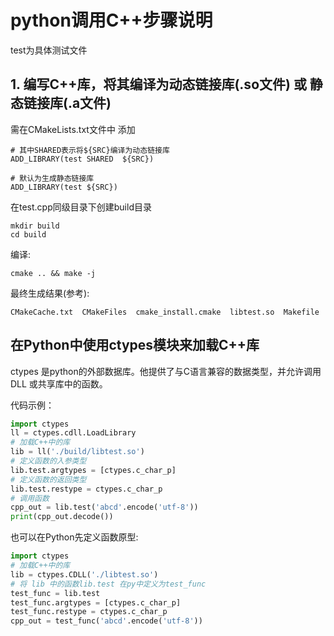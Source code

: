 # python调用C++步骤说明
test为具体测试文件

## 1. 编写C++库，将其编译为动态链接库(.so文件) 或 静态链接库(.a文件)
需在CMakeLists.txt文件中 添加
```
# 其中SHARED表示将${SRC}编译为动态链接库
ADD_LIBRARY(test SHARED  ${SRC})

# 默认为生成静态链接库
ADD_LIBRARY(test ${SRC})
```

在test.cpp同级目录下创建build目录
```
mkdir build
cd build
```
编译:
```
cmake .. && make -j
```

最终生成结果(参考):
```
CMakeCache.txt  CMakeFiles  cmake_install.cmake  libtest.so  Makefile
```

## 在Python中使用ctypes模块来加载C++库
ctypes 是python的外部数据库。他提供了与C语言兼容的数据类型，并允许调用 DLL 或共享库中的函数。

代码示例：
```py
import ctypes
ll = ctypes.cdll.LoadLibrary
# 加载C++中的库
lib = ll('./build/libtest.so')
# 定义函数的入参类型
lib.test.argtypes = [ctypes.c_char_p]
# 定义函数的返回类型
lib.test.restype = ctypes.c_char_p
# 调用函数
cpp_out = lib.test('abcd'.encode('utf-8'))
print(cpp_out.decode())
```
也可以在Python先定义函数原型:
```py
import ctypes
# 加载C++中的库
lib = ctypes.CDLL('./libtest.so')
# 将 lib 中的函数lib.test 在py中定义为test_func
test_func = lib.test
test_func.argtypes = [ctypes.c_char_p]
test_func.restype = ctypes.c_char_p
cpp_out = test_func('abcd'.encode('utf-8'))
```
